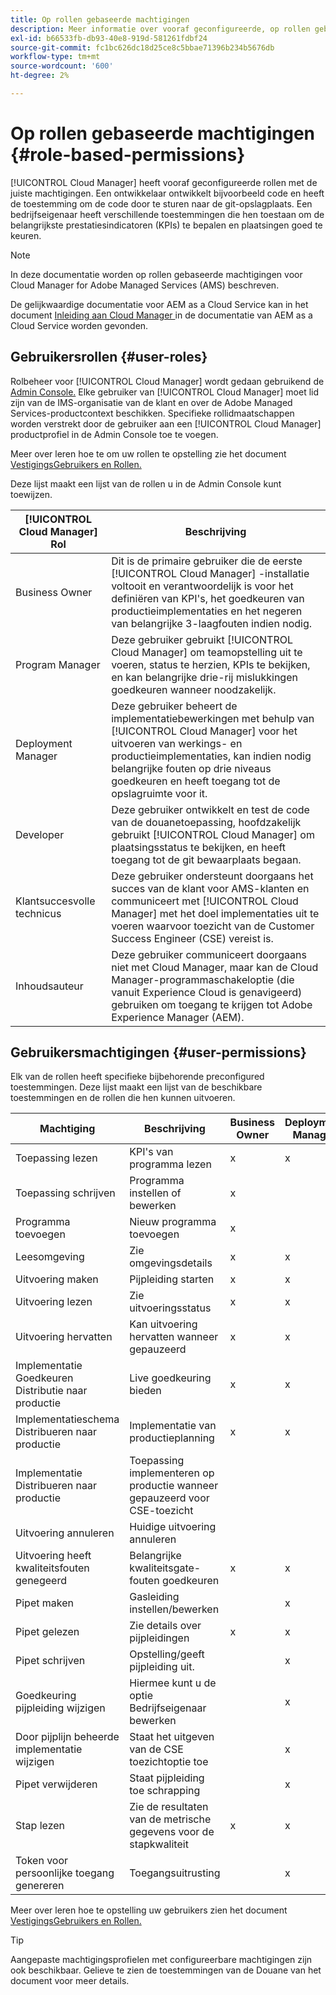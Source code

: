```yaml
---
title: Op rollen gebaseerde machtigingen
description: Meer informatie over vooraf geconfigureerde, op rollen gebaseerde machtigingen van Cloud Manager voor het beheer van de toegang tot uw cloudbronnen.
exl-id: b66533fb-db93-40e8-919d-581261fdbf24
source-git-commit: fc1bc626dc18d25ce8c5bbae71396b234b5676db
workflow-type: tm+mt
source-wordcount: '600'
ht-degree: 2%

---
```



# Op rollen gebaseerde machtigingen {#role-based-permissions}

[!UICONTROL Cloud Manager] heeft vooraf geconfigureerde rollen met de juiste machtigingen. Een ontwikkelaar ontwikkelt bijvoorbeeld code en heeft de toestemming om de code door te sturen naar de git-opslagplaats. Een bedrijfseigenaar heeft verschillende toestemmingen die hen toestaan om de belangrijkste prestatiesindicatoren (KPIs) te bepalen en plaatsingen goed te keuren.

>[!NOTE]
>
>In deze documentatie worden op rollen gebaseerde machtigingen voor Cloud Manager for Adobe Managed Services (AMS) beschreven.
>
>De gelijkwaardige documentatie voor AEM as a Cloud Service kan in het document [ Inleiding aan Cloud Manager ](https://experienceleague.adobe.com/docs/experience-manager-cloud-service/content/onboarding/concepts/cloud-manager-introduction.html#role-based-permissions) in de documentatie van AEM as a Cloud Service worden gevonden.

## Gebruikersrollen {#user-roles}

Rolbeheer voor [!UICONTROL Cloud Manager] wordt gedaan gebruikend de [ Admin Console.](https://helpx.adobe.com/nl/enterprise/using/admin-console.html) Elke gebruiker van [!UICONTROL Cloud Manager] moet lid zijn van de IMS-organisatie van de klant en over de Adobe Managed Services-productcontext beschikken. Specifieke rollidmaatschappen worden verstrekt door de gebruiker aan een [!UICONTROL Cloud Manager] productprofiel in de Admin Console toe te voegen.

Meer over leren hoe te om uw rollen te opstelling zie het document [ VestigingsGebruikers en Rollen.](/help/requirements/users-and-roles.md)

Deze lijst maakt een lijst van de rollen u in de Admin Console kunt toewijzen.

| [!UICONTROL Cloud Manager] Rol | Beschrijving |
|---|---|
| Business Owner | Dit is de primaire gebruiker die de eerste [!UICONTROL Cloud Manager] -installatie voltooit en verantwoordelijk is voor het definiëren van KPI&#39;s, het goedkeuren van productieimplementaties en het negeren van belangrijke 3-laagfouten indien nodig. |
| Program Manager | Deze gebruiker gebruikt [!UICONTROL Cloud Manager] om teamopstelling uit te voeren, status te herzien, KPIs te bekijken, en kan belangrijke drie-rij mislukkingen goedkeuren wanneer noodzakelijk. |
| Deployment Manager | Deze gebruiker beheert de implementatiebewerkingen met behulp van [!UICONTROL Cloud Manager] voor het uitvoeren van werkings- en productieimplementaties, kan indien nodig belangrijke fouten op drie niveaus goedkeuren en heeft toegang tot de opslagruimte voor it. |
| Developer | Deze gebruiker ontwikkelt en test de code van de douanetoepassing, hoofdzakelijk gebruikt [!UICONTROL Cloud Manager] om plaatsingsstatus te bekijken, en heeft toegang tot de git bewaarplaats begaan. |
| Klantsuccesvolle technicus | Deze gebruiker ondersteunt doorgaans het succes van de klant voor AMS-klanten en communiceert met [!UICONTROL Cloud Manager] met het doel implementaties uit te voeren waarvoor toezicht van de Customer Success Engineer (CSE) vereist is. |
| Inhoudsauteur | Deze gebruiker communiceert doorgaans niet met Cloud Manager, maar kan de Cloud Manager-programmaschakeloptie (die vanuit Experience Cloud is genavigeerd) gebruiken om toegang te krijgen tot Adobe Experience Manager (AEM). |

## Gebruikersmachtigingen {#user-permissions}

Elk van de rollen heeft specifieke bijbehorende preconfigured toestemmingen. Deze lijst maakt een lijst van de beschikbare toestemmingen en de rollen die hen kunnen uitvoeren.


| Machtiging | Beschrijving | Business Owner | Deployment Manager | Program Manager | Developer | CSE |
|--- |--- |--- |--- |--- |--- |--- |
| Toepassing lezen | KPI&#39;s van programma lezen | x | x | x | x | x |
| Toepassing schrijven | Programma instellen of bewerken | x |  |  |  |  |
| Programma toevoegen | Nieuw programma toevoegen | x |  |  |  |  |
| Leesomgeving | Zie omgevingsdetails | x | x | x | x | x |
| Uitvoering maken | Pijpleiding starten | x | x | x |  |  |
| Uitvoering lezen | Zie uitvoeringsstatus | x | x | x | x | x |
| Uitvoering hervatten | Kan uitvoering hervatten wanneer gepauzeerd | x | x | x |  | x |
| Implementatie Goedkeuren Distributie naar productie | Live goedkeuring bieden | x | x | x |  |  |
| Implementatieschema Distribueren naar productie | Implementatie van productieplanning | x | x | x |  | x |
| Implementatie Distribueren naar productie | Toepassing implementeren op productie wanneer gepauzeerd voor CSE-toezicht |  |  |  |  | x |
| Uitvoering annuleren | Huidige uitvoering annuleren |  |  | x |  |  |
| Uitvoering heeft kwaliteitsfouten genegeerd | Belangrijke kwaliteitsgate-fouten goedkeuren | x | x | x |  |  |
| Pipet maken | Gasleiding instellen/bewerken |  | x |  |  |  |
| Pipet gelezen | Zie details over pijpleidingen | x | x | x | x | x |
| Pipet schrijven | Opstelling/geeft pijpleiding uit. |  | x |  |  |  |
| Goedkeuring pijpleiding wijzigen | Hiermee kunt u de optie Bedrijfseigenaar bewerken |  | x |  |  |  |
| Door pijplijn beheerde implementatie wijzigen | Staat het uitgeven van de CSE toezichtoptie toe |  | x |  |  |  |
| Pipet verwijderen | Staat pijpleiding toe schrapping |  | x |  |  |  |
| Stap lezen | Zie de resultaten van de metrische gegevens voor de stapkwaliteit | x | x | x | x | x |
| Token voor persoonlijke toegang genereren | Toegangsuitrusting |  | x |  | x |  |

Meer over leren hoe te opstelling uw gebruikers zien het document [ VestigingsGebruikers en Rollen.](/help/requirements/users-and-roles.md)

>[!TIP]
>
>Aangepaste machtigingsprofielen met configureerbare machtigingen zijn ook beschikbaar. Gelieve te zien de toestemmingen van de Douane van het document [ ](/help/using/custom-permissions.md) voor meer details.
